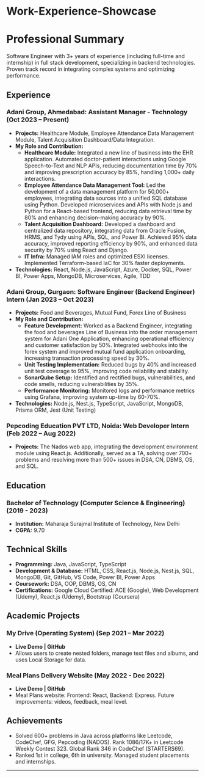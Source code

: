 # Work-Experience-Showcase


# Professional Summary

Software Engineer with 3+ years of experience (including full-time and internship) in full stack development, specializing in backend technologies. Proven track record in integrating complex systems and optimizing performance.

## Experience

### Adani Group, Ahmedabad: Assistant Manager - Technology (Oct 2023 – Present)
- **Projects:** Healthcare Module, Employee Attendance Data Management Module, Talent Acquisition Dashboard/Data Integration.
- **My Role and Contribution:**
  - **Healthcare Module:** Integrated a new line of business into the EHR application. Automated doctor-patient interactions using Google Speech-to-Text and NLP APIs, reducing documentation time by 70% and improving prescription accuracy by 85%, handling 1,000+ daily interactions.
  - **Employee Attendance Data Management Tool:** Led the development of a data management platform for 50,000+ employees, integrating data sources into a unified SQL database using Python. Developed microservices and APIs with Node.js and Python for a React-based frontend, reducing data retrieval time by 80% and enhancing decision-making accuracy by 90%.
  - **Talent Acquisition Dashboard:** Developed a dashboard and centralized data repository, integrating data from Oracle Fusion, HRMS, and Tydy using APIs, SQL, and Power BI. Achieved 95% data accuracy, improved reporting efficiency by 90%, and enhanced data security by 70% using React and Django.
  - **IT Infra:** Managed IAM roles and optimized ESXI licenses. Implemented Terraform-based IaC for 30% faster deployments.
- **Technologies:** React, Node.js, JavaScript, Azure, Docker, SQL, Power BI, Power Apps, MongoDB, Microservices, Agile, TDD

### Adani Group, Gurgaon: Software Engineer (Backend Engineer) Intern (Jan 2023 – Oct 2023)
- **Projects:** Food and Beverages, Mutual Fund, Forex Line of Business
- **My Role and Contribution:**
  - **Feature Development:** Worked as a Backend Engineer, integrating the food and beverages Line of Business into the order management system for Adani One Application, enhancing operational efficiency and customer satisfaction by 50%. Integrated webhooks into the forex system and improved mutual fund application onboarding, increasing transaction processing speed by 30%.
  - **Unit Testing Implementation:** Reduced bugs by 40% and increased unit test coverage to 95%, improving code reliability and stability.
  - **SonarQube Setup:** Identified and rectified bugs, vulnerabilities, and code smells, reducing vulnerabilities by 35%.
  - **Performance Monitoring:** Monitored logs and performance metrics using Grafana, improving system up-time by 60-70%.
- **Technologies:** Node.js, Nest.js, TypeScript, JavaScript, MongoDB, Prisma ORM, Jest (Unit Testing)

### Pepcoding Education PVT LTD, Noida: Web Developer Intern (Feb 2022 – Aug 2022)
- **Projects:** The Nados web app, integrating the development environment module using React.js. Additionally, served as a TA, solving over 700+ problems and resolving more than 500+ issues in DSA, CN, DBMS, OS, and SQL.

## Education

### Bachelor of Technology (Computer Science & Engineering) (2019 - 2023)
- **Institution:** Maharaja Surajmal Institute of Technology, New Delhi
- **CGPA:** 9.70

## Technical Skills

- **Programming:** Java, JavaScript, TypeScript
- **Development & Database:** HTML, CSS, React.js, Node.js, Nest.js, SQL, MongoDB, Git, GitHub, VS Code, Power BI, Power Apps
- **Coursework:** DSA, OOP, DBMS, OS, CN
- **Certifications:** Google Cloud Certified: ACE (Google), Web Development (Udemy), React.js (Udemy), Bootstrap (Coursera)

## Academic Projects

### My Drive (Operating System) (Sep 2021 – Mar 2022)
- **Live Demo | GitHub**
- Allows users to create nested folders, manage text files and albums, and uses Local Storage for data.

### Meal Plans Delivery Website (May 2022 - Dec 2022)
- **Live Demo | GitHub**
- Meal Plans website: Frontend: React, Backend: Express. Future improvements: videos, feedback, meal level.

## Achievements

- Solved 600+ problems in Java across platforms like Leetcode, CodeChef, GFG, Pepcoding (NADOS). Rank 1086/17K+ in Leetcode Weekly Contest 323. Global Rank 346 in CodeChef (STARTERS69).
- Ranked 1st in college, 6th in university. Managed student placements and internships.

---

